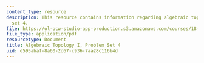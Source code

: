 ```yaml
---
content_type: resource
description: This resource contains information regarding algebraic topology I, problem
  set 4.
file: https://ol-ocw-studio-app-production.s3.amazonaws.com/courses/18-905-algebraic-topology-i-fall-2016/d595abaf8a602d67c9367aa28c116b4d_MIT18_905F16_pset4.pdf
file_type: application/pdf
resourcetype: Document
title: Algebraic Topology I, Problem Set 4
uid: d595abaf-8a60-2d67-c936-7aa28c116b4d
---
```

